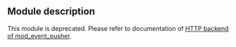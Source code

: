 ## Module description

This module is deprecated. Please refer to documentation of [HTTP backend of mod_event_pusher](./mod_event_pusher_http.md).
